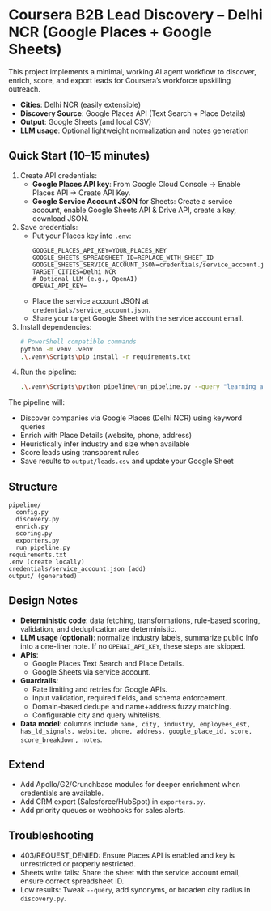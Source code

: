 # Coursera B2B Lead Discovery – Delhi NCR (Google Places + Google Sheets)

This project implements a minimal, working AI agent workflow to discover, enrich, score, and export leads for Coursera’s workforce upskilling outreach.

- **Cities**: Delhi NCR (easily extensible)
- **Discovery Source**: Google Places API (Text Search + Place Details)
- **Output**: Google Sheets (and local CSV)
- **LLM usage**: Optional lightweight normalization and notes generation

## Quick Start (10–15 minutes)

1. Create API credentials:
   - **Google Places API key**: From Google Cloud Console → Enable Places API → Create API Key.
   - **Google Service Account JSON** for Sheets: Create a service account, enable Google Sheets API & Drive API, create a key, download JSON.
2. Save credentials:
   - Put your Places key into `.env`:
     ```env
     GOOGLE_PLACES_API_KEY=YOUR_PLACES_KEY
     GOOGLE_SHEETS_SPREADSHEET_ID=REPLACE_WITH_SHEET_ID
     GOOGLE_SHEETS_SERVICE_ACCOUNT_JSON=credentials/service_account.json
     TARGET_CITIES=Delhi NCR
     # Optional LLM (e.g., OpenAI)
     OPENAI_API_KEY=
     ```
   - Place the service account JSON at `credentials/service_account.json`.
   - Share your target Google Sheet with the service account email.
3. Install dependencies:
   ```bash
   # PowerShell compatible commands
   python -m venv .venv
   .\.venv\Scripts\pip install -r requirements.txt
   ```
4. Run the pipeline:
   ```bash
   .\.venv\Scripts\python pipeline\run_pipeline.py --query "learning and development" --industry "IT" --min_employees 200
   ```

The pipeline will:
- Discover companies via Google Places (Delhi NCR) using keyword queries
- Enrich with Place Details (website, phone, address)
- Heuristically infer industry and size when available
- Score leads using transparent rules
- Save results to `output/leads.csv` and update your Google Sheet

## Structure

```
pipeline/
  config.py
  discovery.py
  enrich.py
  scoring.py
  exporters.py
  run_pipeline.py
requirements.txt
.env (create locally)
credentials/service_account.json (add)
output/ (generated)
```

## Design Notes

- **Deterministic code**: data fetching, transformations, rule-based scoring, validation, and deduplication are deterministic.
- **LLM usage (optional)**: normalize industry labels, summarize public info into a one-liner note. If no `OPENAI_API_KEY`, these steps are skipped.
- **APIs**:
  - Google Places Text Search and Place Details.
  - Google Sheets via service account.
- **Guardrails**:
  - Rate limiting and retries for Google APIs.
  - Input validation, required fields, and schema enforcement.
  - Domain-based dedupe and name+address fuzzy matching.
  - Configurable city and query whitelists.
- **Data model**: columns include `name, city, industry, employees_est, has_ld_signals, website, phone, address, google_place_id, score, score_breakdown, notes`.

## Extend

- Add Apollo/G2/Crunchbase modules for deeper enrichment when credentials are available.
- Add CRM export (Salesforce/HubSpot) in `exporters.py`.
- Add priority queues or webhooks for sales alerts.

## Troubleshooting

- 403/REQUEST_DENIED: Ensure Places API is enabled and key is unrestricted or properly restricted.
- Sheets write fails: Share the sheet with the service account email, ensure correct spreadsheet ID.
- Low results: Tweak `--query`, add synonyms, or broaden city radius in `discovery.py`.